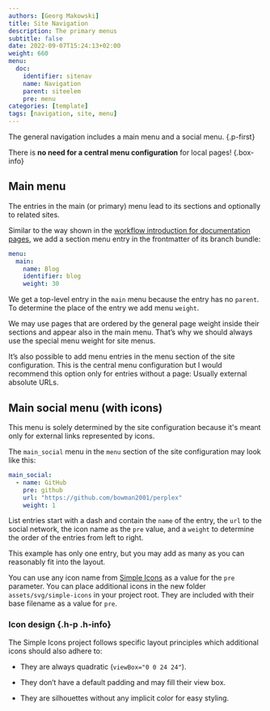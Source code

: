 ```yaml
---
authors: [Georg Makowski]
title: Site Navigation
description: The primary menus
subtitle: false
date: 2022-09-07T15:24:13+02:00 
weight: 660
menu:
  doc:
    identifier: sitenav
    name: Navigation
    parent: siteelem
    pre: menu
categories: [template]
tags: [navigation, site, menu]
---
```


The general navigation includes a main menu and a social menu.
{.p-first} <!--more-->

There is **no need for a central menu configuration** for local pages!
{.box-info}

## Main menu

The entries in the main (or primary) menu lead to its sections and optionally to related sites.

Similar to the way shown in the [workflow introduction for documentation pages](/doc/intro/workflow/content#documentation-pages), we add a section menu entry in the frontmatter of its branch bundle:

```yaml {.left-in}
menu:
  main:
    name: Blog
    identifier: blog
    weight: 30
```

We get a top-level entry in the `main` menu because the entry has no `parent`. To determine the place of the entry we add menu `weight`.

We may use pages that are ordered by the general page weight inside their sections and appear also in the main menu. That’s why we should always use the special menu weight for site menus.

It’s also possible to add menu entries in the menu section of the site configuration. This is the central menu configuration but I would recommend this option only for entries without a page: Usually external absolute URLs.

## Main social menu (with icons)

This menu is solely determined by the site configuration because it's meant only for external links represented by icons.

The `main_social` menu in the `menu` section of the site configuration may look like this:

```yaml
main_social:
  - name: GitHub
    pre: github
    url: "https://github.com/bowman2001/perplex"
    weight: 1
```

List entries start with a dash and contain the `name` of the entry, the `url` to the social network, the icon name as the `pre` value, and a `weight` to determine the order of the entries from left to right.

This example has only one entry, but you may add as many as you can reasonably fit into the layout.

You can use any icon name from [Simple Icons](https://simpleicons.org) as a value for the `pre` parameter. You can place additional icons in the new folder `assets/svg/simple-icons` in your project root. They are included with their base filename as a value for `pre`.

### Icon design {.h-p .h-info}
The Simple Icons project follows specific layout principles which additional icons should also adhere to:

- They are always quadratic (`viewBox="0 0 24 24"`).

- They don’t have a default padding and may fill their view box.

- They are silhouettes without any implicit color for easy styling.
